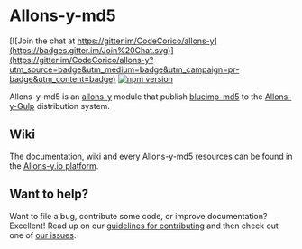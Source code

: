 # Allons-y-md5

[![Join the chat at https://gitter.im/CodeCorico/allons-y](https://badges.gitter.im/Join%20Chat.svg)](https://gitter.im/CodeCorico/allons-y?utm_source=badge&utm_medium=badge&utm_campaign=pr-badge&utm_content=badge)
[![npm version](https://badge.fury.io/js/allons-y-md5.svg)](https://badge.fury.io/js/allons-y-md5)

Allons-y-md5 is an [allons-y](https://github.com/CodeCorico/allons-y) module that publish [blueimp-md5](https://www.npmjs.com/package/blueimp-md5) to the [Allons-y-Gulp](https://www.npmjs.com/package/allons-y-gulp) distribution system.

## Wiki

The documentation, wiki and every Allons-y-md5 resources can be found in the [Allons-y.io platform](https://allons-y.io).

## Want to help?

Want to file a bug, contribute some code, or improve documentation? Excellent! Read up on our [guidelines for contributing](CONTRIBUTING.md) and then check out one of [our issues](https://github.com/CodeCorico/allons-y-md5/issues).

